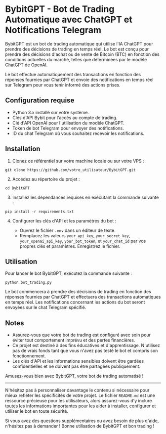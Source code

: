 # BybitGPT - Bot de Trading Automatique avec ChatGPT et Notifications Telegram

BybitGPT est un bot de trading automatique qui utilise l'IA ChatGPT pour prendre des décisions de trading en temps réel. Le bot est conçu pour prendre des décisions d'achat ou de vente de Bitcoin (BTC) en fonction des conditions actuelles du marché, telles que déterminées par le modèle ChatGPT de OpenAI.

Le bot effectue automatiquement des transactions en fonction des réponses fournies par ChatGPT et envoie des notifications en temps réel sur Telegram pour vous tenir informé des actions prises.

## Configuration requise

- Python 3.x installé sur votre système.
- Clés d'API Bybit pour l'accès au compte de trading.
- Clé d'API OpenAI pour l'utilisation du modèle ChatGPT.
- Token de bot Telegram pour envoyer des notifications.
- ID du chat Telegram où vous souhaitez recevoir les notifications.

## Installation

1. Clonez ce référentiel sur votre machine locale ou sur votre VPS :

```
git clone https://github.com/votre_utilisateur/BybitGPT.git
```

2. Accédez au répertoire du projet :

```
cd BybitGPT
```

3. Installez les dépendances requises en exécutant la commande suivante :

```
pip install -r requirements.txt
```

4. Configurer les clés d'API et les paramètres du bot :

   - Ouvrez le fichier `.env` dans un éditeur de texte.
   - Remplacez les valeurs `your_api_key`, `your_secret_key`, `your_openai_api_key`, `your_bot_token`, et `your_chat_id` par vos propres clés et paramètres. Enregistrez le fichier.

## Utilisation

Pour lancer le bot BybitGPT, exécutez la commande suivante :

```
python bot_trading.py
```

Le bot commencera à prendre des décisions de trading en fonction des réponses fournies par ChatGPT et effectuera des transactions automatiques en temps réel. Les notifications concernant les actions du bot seront envoyées sur le chat Telegram spécifié.

## Notes

- Assurez-vous que votre bot de trading est configuré avec soin pour éviter tout comportement imprévu et des pertes financières.
- Ce projet est destiné à des fins éducatives et d'apprentissage. N'utilisez pas de vrais fonds tant que vous n'avez pas testé le bot et compris son fonctionnement.
- Les clés d'API et les informations sensibles doivent être gardées confidentielles et ne doivent pas être partagées publiquement.

Amusez-vous bien avec BybitGPT, votre bot de trading automatisé !

---

N'hésitez pas à personnaliser davantage le contenu si nécessaire pour mieux refléter les spécificités de votre projet. Le fichier `README.md` est une ressource précieuse pour les utilisateurs, alors assurez-vous d'y inclure toutes les informations importantes pour les aider à installer, configurer et utiliser le bot en toute sécurité.

Si vous avez des questions supplémentaires ou avez besoin de plus d'aide, n'hésitez pas à demander ! Bonne utilisation de BybitGPT et bon trading !
